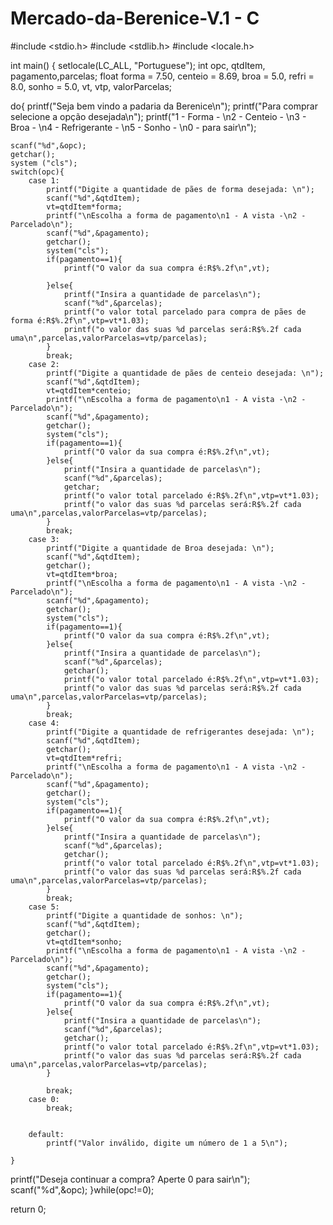 # Mercado-da-Berenice-V.1 - C

#include <stdio.h> #include <stdlib.h> #include <locale.h>

int main() { setlocale(LC_ALL, "Portuguese"); int opc, qtdItem, pagamento,parcelas; float forma = 7.50, centeio = 8.69, broa = 5.0, refri = 8.0, sonho = 5.0, vt, vtp, valorParcelas;

do{
    printf("Seja bem vindo a padaria da Berenice\n");
    printf("Para comprar selecione a opção desejada\n");
    printf("1 - Forma - \n2 - Centeio - \n3 - Broa - \n4 - Refrigerante - \n5 - Sonho - \n0 - para sair\n");

    scanf("%d",&opc);
    getchar();
    system ("cls");
    switch(opc){
        case 1:
            printf("Digite a quantidade de pães de forma desejada: \n");
            scanf("%d",&qtdItem);
            vt=qtdItem*forma;
            printf("\nEscolha a forma de pagamento\n1 - A vista -\n2 - Parcelado\n");
            scanf("%d",&pagamento);
            getchar();
            system("cls");
            if(pagamento==1){
                printf("O valor da sua compra é:R$%.2f\n",vt);

            }else{
                printf("Insira a quantidade de parcelas\n");
                scanf("%d",&parcelas);
                printf("o valor total parcelado para compra de pães de forma é:R$%.2f\n",vtp=vt*1.03);
                printf("o valor das suas %d parcelas será:R$%.2f cada uma\n",parcelas,valorParcelas=vtp/parcelas);
            }
            break;
        case 2:
            printf("Digite a quantidade de pães de centeio desejada: \n");
            scanf("%d",&qtdItem);
            vt=qtdItem*centeio;
            printf("\nEscolha a forma de pagamento\n1 - A vista -\n2 - Parcelado\n");
            scanf("%d",&pagamento);
            getchar();
            system("cls");
            if(pagamento==1){
                printf("O valor da sua compra é:R$%.2f\n",vt);
            }else{
                printf("Insira a quantidade de parcelas\n");
                scanf("%d",&parcelas);
                getchar;
                printf("o valor total parcelado é:R$%.2f\n",vtp=vt*1.03);
                printf("o valor das suas %d parcelas será:R$%.2f cada uma\n",parcelas,valorParcelas=vtp/parcelas);
            }
            break;
        case 3:
            printf("Digite a quantidade de Broa desejada: \n");
            scanf("%d",&qtdItem);
            getchar();
            vt=qtdItem*broa;
            printf("\nEscolha a forma de pagamento\n1 - A vista -\n2 - Parcelado\n");
            scanf("%d",&pagamento);
            getchar();
            system("cls");
            if(pagamento==1){
                printf("O valor da sua compra é:R$%.2f\n",vt);
            }else{
                printf("Insira a quantidade de parcelas\n");
                scanf("%d",&parcelas);
                getchar();
                printf("o valor total parcelado é:R$%.2f\n",vtp=vt*1.03);
                printf("o valor das suas %d parcelas será:R$%.2f cada uma\n",parcelas,valorParcelas=vtp/parcelas);
            }
            break;
        case 4:
            printf("Digite a quantidade de refrigerantes desejada: \n");
            scanf("%d",&qtdItem);
            getchar();
            vt=qtdItem*refri;
            printf("\nEscolha a forma de pagamento\n1 - A vista -\n2 - Parcelado\n");
            scanf("%d",&pagamento);
            getchar();
            system("cls");
            if(pagamento==1){
                printf("O valor da sua compra é:R$%.2f\n",vt);
            }else{
                printf("Insira a quantidade de parcelas\n");
                scanf("%d",&parcelas);
                getchar();
                printf("o valor total parcelado é:R$%.2f\n",vtp=vt*1.03);
                printf("o valor das suas %d parcelas será:R$%.2f cada uma\n",parcelas,valorParcelas=vtp/parcelas);
            }
            break;
        case 5:
            printf("Digite a quantidade de sonhos: \n");
            scanf("%d",&qtdItem);
            getchar();
            vt=qtdItem*sonho;
            printf("\nEscolha a forma de pagamento\n1 - A vista -\n2 - Parcelado\n");
            scanf("%d",&pagamento);
            getchar();
            system("cls");
            if(pagamento==1){
                printf("O valor da sua compra é:R$%.2f\n",vt);
            }else{
                printf("Insira a quantidade de parcelas\n");
                scanf("%d",&parcelas);
                getchar();
                printf("o valor total parcelado é:R$%.2f\n",vtp=vt*1.03);
                printf("o valor das suas %d parcelas será:R$%.2f cada uma\n",parcelas,valorParcelas=vtp/parcelas);
            }

            break;
        case 0:
            break;


        default:
            printf("Valor inválido, digite um número de 1 a 5\n");

    }
  printf("Deseja continuar a compra? Aperte 0 para sair\n");
  scanf("%d",&opc);
}while(opc!=0);

return 0;
